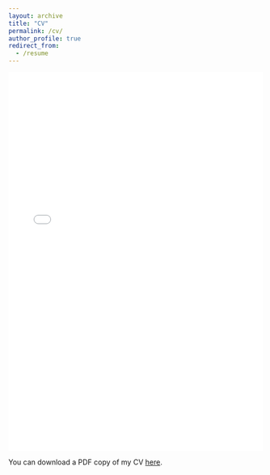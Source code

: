 ```yaml
---
layout: archive
title: "CV"
permalink: /cv/
author_profile: true
redirect_from:
  - /resume
---
```



<iframe src="/files/CV_WillMaslanka.pdf" width="100%" height="750" frameborder="no" border="0" marginwidth="0" marginheight="0"></iframe>

You can download a PDF copy of my CV [here](/files/CV_WillMaslanka.pdf).

